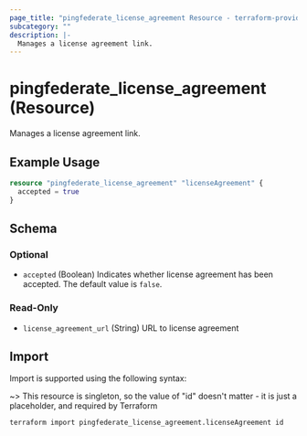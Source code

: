 ```yaml
---
page_title: "pingfederate_license_agreement Resource - terraform-provider-pingfederate"
subcategory: ""
description: |-
  Manages a license agreement link.
---
```


# pingfederate_license_agreement (Resource)

Manages a license agreement link.

## Example Usage

```terraform
resource "pingfederate_license_agreement" "licenseAgreement" {
  accepted = true
}
```

<!-- schema generated by tfplugindocs -->
## Schema

### Optional

- `accepted` (Boolean) Indicates whether license agreement has been accepted. The default value is `false`.

### Read-Only

- `license_agreement_url` (String) URL to license agreement

## Import

Import is supported using the following syntax:

~> This resource is singleton, so the value of "id" doesn't matter - it is just a placeholder, and required by Terraform

```shell
terraform import pingfederate_license_agreement.licenseAgreement id
```
